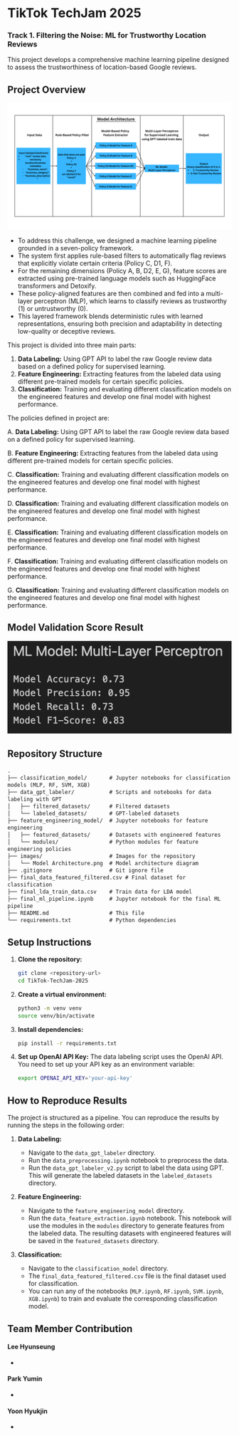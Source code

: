 # TikTok TechJam 2025
### Track 1. Filtering the Noise: ML for Trustworthy Location Reviews
This project develops a comprehensive machine learning pipeline designed to assess the trustworthiness of location-based Google reviews. 

## Project Overview
![Model Architecture](images/Model_Architecture.png)
- To address this challenge, we designed a machine learning pipeline grounded in a seven-policy framework. 
- The system first applies rule-based filters to automatically flag reviews that explicitly violate certain criteria (Policy C, D1, F). 
- For the remaining dimensions (Policy A, B, D2, E, G), feature scores are extracted using pre-trained language models such as HuggingFace transformers and Detoxify. 
- These policy-aligned features are then combined and fed into a multi-layer perceptron (MLP), which learns to classify reviews as trustworthy (1) or untrustworthy (0).
- This layered framework blends deterministic rules with learned representations, ensuring both precision and adaptability in detecting low-quality or deceptive reviews.

This project is divided into three main parts:

1.  **Data Labeling:** Using GPT API to label the raw Google review data based on a defined policy for supervised learning.
2.  **Feature Engineering:** Extracting features from the labeled data using different pre-trained models for certain specific policies.
3.  **Classification:** Training and evaluating different classification models on the engineered features and develop one final model with highest performance. 

The policies defined in project are:

A. **Data Labeling:** Using GPT API to label the raw Google review data based on a defined policy for supervised learning.

B.  **Feature Engineering:** Extracting features from the labeled data using different pre-trained models for certain specific policies.

C.  **Classification:** Training and evaluating different classification models on the engineered features and develop one final model with highest performance. 

D.  **Classification:** Training and evaluating different classification models on the engineered features and develop one final model with highest performance. 

E.  **Classification:** Training and evaluating different classification models on the engineered features and develop one final model with highest performance. 

F.  **Classification:** Training and evaluating different classification models on the engineered features and develop one final model with highest performance. 

G.  **Classification:** Training and evaluating different classification models on the engineered features and develop one final model with highest performance. 

## Model Validation Score Result
![MLP Validation Score Result](images/MLP_performance_scores.png)

## Repository Structure

```
.
├── classification_model/       # Jupyter notebooks for classification models (MLP, RF, SVM, XGB)
├── data_gpt_labeler/           # Scripts and notebooks for data labeling with GPT
│   ├── filtered_datasets/      # Filtered datasets
│   └── labeled_datasets/       # GPT-labeled datasets
├── feature_engineering_model/  # Jupyter notebooks for feature engineering
│   ├── featured_datasets/      # Datasets with engineered features
│   └── modules/                # Python modules for feature engineering policies
├── images/                     # Images for the repository
│   └── Model Architecture.png  # Model architecture diagram
├── .gitignore                  # Git ignore file
├── final_data_featured_filtered.csv # Final dataset for classification
├── final_lda_train_data.csv    # Train data for LDA model
├── final_ml_pipeline.ipynb     # Jupyter notebook for the final ML pipeline
├── README.md                   # This file
└── requirements.txt            # Python dependencies
```

## Setup Instructions

1.  **Clone the repository:**
    ```bash
    git clone <repository-url>
    cd TikTok-TechJam-2025
    ```

2.  **Create a virtual environment:**
    ```bash
    python3 -m venv venv
    source venv/bin/activate
    ```

3.  **Install dependencies:**
    ```bash
    pip install -r requirements.txt
    ```

4.  **Set up OpenAI API Key:**
    The data labeling script uses the OpenAI API. You need to set up your API key as an environment variable:
    ```bash
    export OPENAI_API_KEY='your-api-key'
    ```

## How to Reproduce Results

The project is structured as a pipeline. You can reproduce the results by running the steps in the following order:

1.  **Data Labeling:**
    - Navigate to the `data_gpt_labeler` directory.
    - Run the `data_preprocessing.ipynb` notebook to preprocess the data.
    - Run the `data_gpt_labeler_v2.py` script to label the data using GPT. This will generate the labeled datasets in the `labeled_datasets` directory.

2.  **Feature Engineering:**
    - Navigate to the `feature_engineering_model` directory.
    - Run the `data_feature_extraction.ipynb` notebook. This notebook will use the modules in the `modules` directory to generate features from the labeled data. The resulting datasets with engineered features will be saved in the `featured_datasets` directory.

3.  **Classification:**
    - Navigate to the `classification_model` directory.
    - The `final_data_featured_filtered.csv` file is the final dataset used for classification.
    - You can run any of the notebooks (`MLP.ipynb`, `RF.ipynb`, `SVM.ipynb`, `XGB.ipynb`) to train and evaluate the corresponding classification model.

## Team Member Contribution
#### Lee Hyunseung
- 

#### Park Yumin
- 

#### Yoon Hyukjin
- 